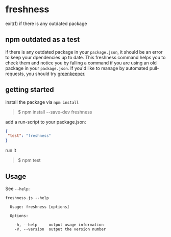 # freshness
exit(1) if there is any outdated package

## npm outdated as a test
if there is any outdated package in your `package.json`, it should be an error to keep your dpendencies up to date. This freshness command helps you to check them and notice you by falling a command if you are using an old package in your `package.json`. If you'd like to manage by automated pull-requests, you should try [greenkeeper](https://github.com/greenkeeperio/greenkeeper).

## getting started
install the package via `npm install`
> $ npm install --save-dev freshness

add a run-script to your package.json:
```json
{
 "test": "freshness"
}
```

run it
> $ npm test

## Usage
See `--help`:
```
freshness.js --help

  Usage: freshness [options]

  Options:

    -h, --help     output usage information
    -V, --version  output the version number
```
